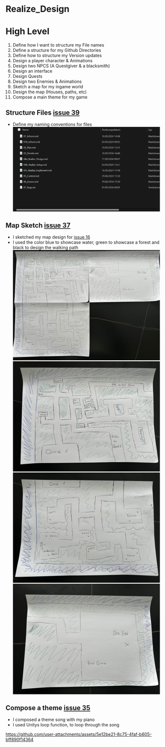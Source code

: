 # Realize_Design

# High Level
1. Define how I want to structure my File names
2. Define a structure for my Github Directories
3. Define how to structure my Version updates
4. Design a player character & Animations
5. Design two NPCS (A Questgiver & a blacksmith)
6. Design an interface
7. Design Quests
8. Design two Enemies & Animations
9. Sketch a map for my ingame world
10. Design the map (Houses, paths, etc)
11. Compose a main theme for my game

## Structure Files [issue 39]
* Define my naming conventions for files
![Naming of my Files][namingFiles]

## Map Sketch [issue 37]
* I sketched my map design for [issue 16]
* I used the color blue to showcase water, green to showcase a forest and black to design the walking path
![Map Sketch put together][mapSketchAll]
![Map Sketch First Map Section][mapSketch1]
![Map Sketch Second Map Section][mapSketch2]
![Map Sketch Third Map Section][mapSketch3]

## Compose a theme [issue 35]
* I composed a theme song with my piano
* I used Unitys loop function, to loop through the song

https://github.com/user-attachments/assets/5e12be21-8c75-4faf-b605-bff890f14364



[issue 16]: https://github.com/MysterionNY/m431_ap24a_ForgottenLands/issues/16
[issue 35]: https://github.com/MysterionNY/m431_ap24a_ForgottenLands/issues/35
[issue 37]: https://github.com/MysterionNY/m431_ap24a_ForgottenLands/issues/37
[issue 39]: https://github.com/MysterionNY/m431_ap24a_ForgottenLands/issues/39

[namingFiles]: ../02_Resources/Images/04a_NamingConventions.png
[mapSketchAll]: ../02_Resources/Images/04a_MapSketchAll.jpg
[mapSketch1]: ../02_Resources/Images/04a_MapSketch1.jpg
[mapSketch2]: ../02_Resources/Images/04a_MapSketch2.jpg
[mapSketch3]: ../02_Resources/Images/04a_MapSketch3.jpg
